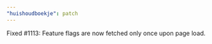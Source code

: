 ```yaml
---
"huishoudboekje": patch
---
```


Fixed #1113: Feature flags are now fetched only once upon page load.
